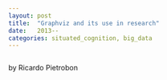 ```yaml
---
layout: post
title:  "Graphviz and its use in research"
date:   2013--
categories: situated_cognition, big_data
---
```


![]()

<title>{{ page.title }}</title>


by Ricardo Pietrobon

